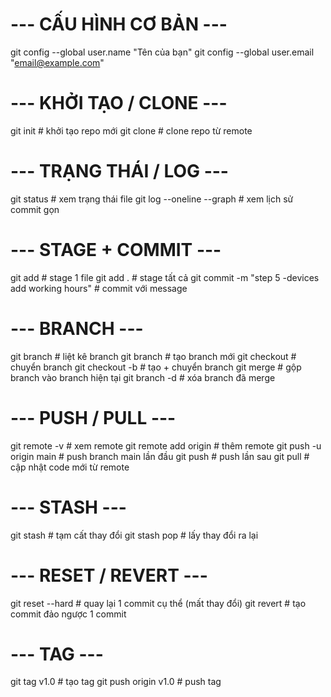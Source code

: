 # --- CẤU HÌNH CƠ BẢN ---
git config --global user.name "Tên của bạn"
git config --global user.email "email@example.com"

# --- KHỞI TẠO / CLONE ---
git init                     # khởi tạo repo mới
git clone <url>              # clone repo từ remote

# --- TRẠNG THÁI / LOG ---
git status                   # xem trạng thái file
git log --oneline --graph    # xem lịch sử commit gọn

# --- STAGE + COMMIT ---
git add <file>               # stage 1 file
git add .                    # stage tất cả
git commit -m "step 5 -devices add working hours"     # commit với message

# --- BRANCH ---
git branch                   # liệt kê branch
git branch <ten-branch>      # tạo branch mới
git checkout <ten-branch>    # chuyển branch
git checkout -b <ten-branch> # tạo + chuyển branch
git merge <ten-branch>       # gộp branch vào branch hiện tại
git branch -d <ten-branch>   # xóa branch đã merge

# --- PUSH / PULL ---
git remote -v                # xem remote
git remote add origin <url>  # thêm remote
git push -u origin main      # push branch main lần đầu
git push                     # push lần sau
git pull                     # cập nhật code mới từ remote

# --- STASH ---
git stash                    # tạm cất thay đổi
git stash pop                # lấy thay đổi ra lại

# --- RESET / REVERT ---
git reset --hard <hash>      # quay lại 1 commit cụ thể (mất thay đổi)
git revert <hash>            # tạo commit đảo ngược 1 commit

# --- TAG ---
git tag v1.0                 # tạo tag
git push origin v1.0         # push tag
